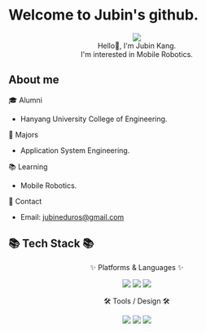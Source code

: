# Welcome to Jubin's github.


<div align=center>
	<img src="https://capsule-render.vercel.app/api?type=venom&height=300&color=gradient&text=J%20B&textBg=false&animation=fadeIn&descAlign=50&descAlignY=50&reversal=false" />	
</div>
<div align=center>
	<div>Hello👋, I'm Jubin Kang.</div>
	<div>I'm interested in Mobile Robotics.</div>
</div>

## About me

🎓 Alumni  
- Hanyang University College of Engineering.

📜 Majors  
- Application System Engineering.

📚 Learning  
- Mobile Robotics.

📮 Contact  
- Email: jubineduros@gmail.com  

## 📚 Tech Stack 📚

<div align="center">
	<p>✨ Platforms & Languages ✨</p>
	<img src="https://img.shields.io/badge/C-00599C?style=for-the-badge&logo=c&logoColor=white" />                               <img src="https://img.shields.io/badge/C%2B%2B-00599C?style=for-the-badge&logo=c%2B%2B&logoColor=white" />   
	<img src="https://img.shields.io/badge/Python-3776AB?style=for-the-badge&logo=python&logoColor=white" /> 
	<br>
</div>
<div align="center">
	<p>🛠 Tools / Design 🛠</p>
	<img src="https://img.shields.io/badge/Visual_Studio-5C2D91?style=for-the-badge&logo=visual%20studio&logoColor=white" />
	<img src="https://img.shields.io/badge/Visual_Studio_Code-0078D4?style=for-the-badge&logo=visual%20studio%20code&logoColor=white" />
	<img src="https://img.shields.io/badge/Made%20with-Jupyter-orange?style=for-the-badge&logo=Jupyter" />
</div>
